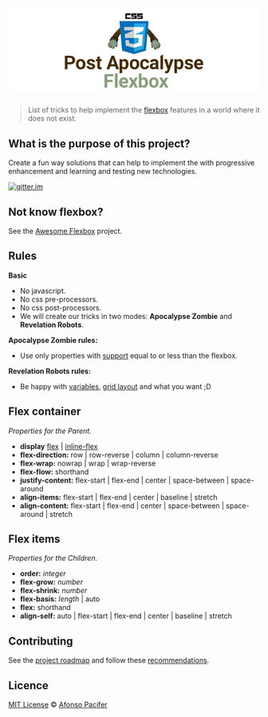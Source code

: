 # ![Post Apocalypse Flexbox](post-apocalypse-flexbox.jpg)

> List of tricks to help implement the [flexbox](http://www.w3.org/TR/css3-flexbox/) features in a world where it does not exist.

## What is the purpose of this project?
Create a fun way solutions that can help to implement the with progressive enhancement and learning and testing new technologies.

[![gitter.im](http://img.shields.io/badge/gitter-join%20chat%20%E2%86%92-brightgreen.svg?style=flat-square)](https://gitter.im/afonsopacifer/post-apocalypse-flexbox)

## Not know flexbox?
See the [Awesome Flexbox](https://github.com/afonsopacifer/awesome-flexbox) project.

## Rules

**Basic**

- No javascript.
- No css pre-processors.
- No css post-processors.
- We will create our tricks in two modes: **Apocalypse Zombie** and **Revelation Robots**.

**Apocalypse Zombie rules:**

- Use only properties with [support](http://caniuse.com/#search=flexbox) equal to or less than the flexbox.

**Revelation Robots rules:**

- Be happy with [variables](http://www.w3.org/TR/css-variables/), [grid layout](http://www.w3.org/TR/2015/WD-css-grid-1-20150917/) and what you want ;D

## Flex container
*Properties for the Parent.*

- **display** [flex](flex-container/display/flex.md) | [inline-flex](flex-container/display/inline-flex.md)
- **flex-direction:** row | row-reverse | column | column-reverse
- **flex-wrap:** nowrap | wrap | wrap-reverse
- **flex-flow:** shorthand
- **justify-content:** flex-start | flex-end | center | space-between | space-around
- **align-items:** flex-start | flex-end | center | baseline | stretch
- **align-content:** flex-start | flex-end | center | space-between | space-around | stretch

## Flex items
*Properties for the Children.*

- **order:** *integer*
- **flex-grow:** *number*
- **flex-shrink:** *number*
- **flex-basis:** *length* | auto
- **flex:** shorthand
- **align-self:** auto | flex-start | flex-end | center | baseline | stretch

## Contributing

See the [project roadmap](https://github.com/afonsopacifer/post-apocalypse-flexbox/issues/1) and follow these [recommendations](CONTRIBUTING.md).

## Licence

[MIT License](LICENSE.md) © [Afonso Pacifer](https://github.com/afonsopacifer)
